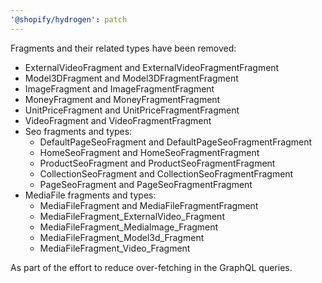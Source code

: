 ```yaml
---
'@shopify/hydrogen': patch
---
```


Fragments and their related types have been removed:

- ExternalVideoFragment and ExternalVideoFragmentFragment
- Model3DFragment and Model3DFragmentFragment
- ImageFragment and ImageFragmentFragment
- MoneyFragment and MoneyFragmentFragment
- UnitPriceFragment and UnitPriceFragmentFragment
- VideoFragment and VideoFragmentFragment
- Seo fragments and types:
  - DefaultPageSeoFragment and DefaultPageSeoFragmentFragment
  - HomeSeoFragment and HomeSeoFragmentFragment
  - ProductSeoFragment and ProductSeoFragmentFragment
  - CollectionSeoFragment and CollectionSeoFragmentFragment
  - PageSeoFragment and PageSeoFragmentFragment
- MediaFile fragments and types:
  - MediaFileFragment and MediaFileFragmentFragment
  - MediaFileFragment_ExternalVideo_Fragment
  - MediaFileFragment_MediaImage_Fragment
  - MediaFileFragment_Model3d_Fragment
  - MediaFileFragment_Video_Fragment

As part of the effort to reduce over-fetching in the GraphQL queries.
